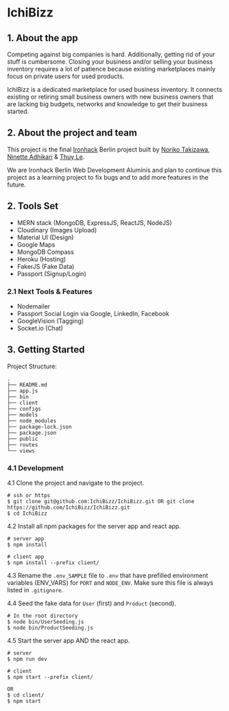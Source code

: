 # IchiBizz

## 1. About the app
Competing against big companies is hard. Additionally, getting rid of your stuff is cumbersome. Closing your business and/or selling your business inventory requires a lot of patience because existing marketplaces mainly focus on private users for used products.

IchiBizz is a dedicated marketplace for used business inventory. It connects existing or retiring small business owners with new business owners that are lacking big budgets, networks and knowledge to get their business started.

## 2. About the project and team

This project is the final [Ironhack](https://ironhack.com) Berlin project built by [Noriko Takizawa](https://github.com/noliko-zwa), [Ninette Adhikari](https://github.com/ninetteadhikari) & [Thuy Le](https://github.com/1000miles).

We are Ironhack Berlin Web Development Aluminis and plan to continue this project as a learning project to fix bugs and to add more features in the future.

## 2. Tools Set

- MERN stack (MongoDB, ExpressJS, ReactJS, NodeJS)
- Cloudinary (Images Upload)
- Material UI (Design)
- Google Maps
- MongoDB Compass
- Heroku (Hosting)
- FakerJS (Fake Data)
- Passport (Signup/Login)

### 2.1 Next Tools & Features

- Nodemailer
- Passport Social Login via Google, LinkedIn, Facebook
- GoogleVision (Tagging)
- Socket.io (Chat)

## 3. Getting Started

Project Structure:

```shell
.
├── README.md
├── app.js
├── bin
├── client
├── configs
├── models
├── node_modules
├── package-lock.json
├── package.json
├── public
├── routes
└── views
```

### 4.1 Development

4.1 Clone the project and navigate to the project.

```shell
# ssh or https
$ git clone git@github.com:IchiBizz/IchiBizz.git OR git clone https://github.com/IchiBizz/IchiBizz.git
$ cd IchiBizz
```
4.2 Install all npm packages for the server app and react app.

```shell
# server app
$ npm install

# client app
$ npm install --prefix client/
```

4.3 Rename the `.env_SAMPLE` file to `.env` that have prefilled environment variables (ENV_VARS) for `PORT` and `NODE_ENV`. Make sure this file is always listed in `.gitignore`.

4.4 Seed the fake data for `User` (first) and `Product` (second).

```shell
# In the root directory
$ node bin/UserSeeding.js
$ node bin/ProductSeeding.js
```

4.5 Start the server app AND the react app.

```shell
# server
$ npm run dev

# client
$ npm start --prefix client/

OR
$ cd client/
$ npm start
```